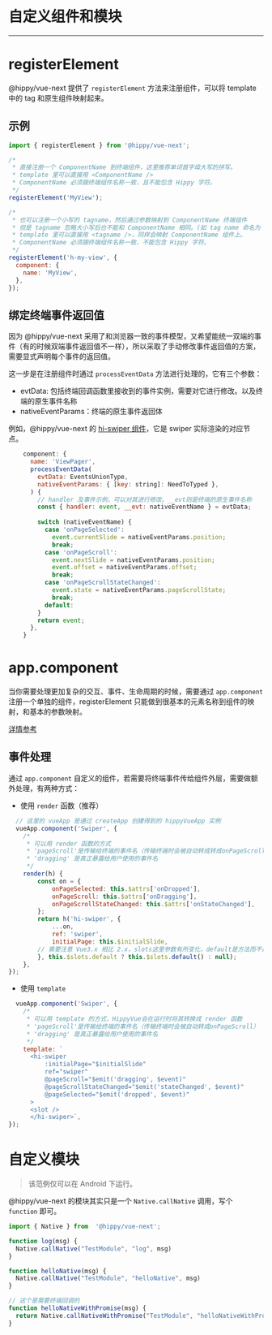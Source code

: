 # 自定义组件和模块

---

# registerElement

@hippy/vue-next 提供了 `registerElement` 方法来注册组件，可以将 template 中的 tag 和原生组件映射起来。

## 示例

```javascript
import { registerElement } from '@hippy/vue-next';

/*
 * 直接注册一个 ComponentName 到终端组件，这里推荐单词首字母大写的拼写。
 * template 里可以直接用 <ComponentName />
 * ComponentName 必须跟终端组件名称一致，且不能包含 Hippy 字符。
 */
registerElement('MyView');

/*
 * 也可以注册一个小写的 tagname，然后通过参数映射到 ComponentName 终端组件
 * 但是 tagname 忽略大小写后也不能和 ComponentName 相同。(如 tag name 命名为 my-view, component name 不能命名为 MyView)
 * template 里可以直接用 <tagname />，同样会映射 ComponentName 组件上。
 * ComponentName 必须跟终端组件名称一致，不能包含 Hippy 字符。
 */
registerElement('h-my-view', {
  component: {
    name: 'MyView',
  },
});
```

## 绑定终端事件返回值

因为 @hippy/vue-next 采用了和浏览器一致的事件模型，又希望能统一双端的事件（有的时候双端事件返回值不一样），所以采取了手动修改事件返回值的方案，需要显式声明每个事件的返回值。

这一步是在注册组件时通过 `processEventData` 方法进行处理的，它有三个参数：

* evtData: 包括终端回调函数里接收到的事件实例，需要对它进行修改。以及终端的原生事件名称
* nativeEventParams：终端的原生事件返回体

例如，@hippy/vue-next 的 [hi-swiper 组件](//github.com/Tencent/Hippy/blob/master/packages/hippy-vue-next/src/native-component/swiper.ts#L38)，它是 swiper 实际渲染的对应节点。

```javascript
    component: {
      name: 'ViewPager',
      processEventData(
        evtData: EventsUnionType,
        nativeEventParams: { [key: string]: NeedToTyped },
      ) {
        // handler 及事件示例，可以对其进行修改。__evt则是终端的原生事件名称
        const { handler: event, __evt: nativeEventName } = evtData;
    
        switch (nativeEventName) {
          case 'onPageSelected':
            event.currentSlide = nativeEventParams.position;
            break;
          case 'onPageScroll':
            event.nextSlide = nativeEventParams.position;
            event.offset = nativeEventParams.offset;
            break;
          case 'onPageScrollStateChanged':
            event.state = nativeEventParams.pageScrollState;
            break;
          default:
        }
        return event;
      },
    }
```

# app.component

当你需要处理更加复杂的交互、事件、生命周期的时候，需要通过 `app.component` 注册一个单独的组件，registerElement 只能做到很基本的元素名称到组件的映射，和基本的参数映射。

[详情参考](//cn.vuejs.org/guide/components/registration.html)

## 事件处理

通过 `app.component` 自定义的组件，若需要将终端事件传给组件外层，需要做额外处理，有两种方式：

* 使用 `render` 函数（推荐）

```javascript
  // 这里的 vueApp 是通过 createApp 创建得到的 hippyVueApp 实例
  vueApp.component('Swiper', {
    /*
     * 可以用 render 函数的方式
     * 'pageScroll'是传输给终端的事件名（传输终端时会被自动转成转成onPageScroll）
     * 'dragging' 是真正暴露给用户使用的事件名
     */
    render(h) {
        const on = {
            onPageSelected: this.$attrs['onDropped'],
            onPageScroll: this.$attrs['onDragging'],
            onPageScrollStateChanged: this.$attrs['onStateChanged'],
        };
        return h('hi-swiper', {
            ...on,
            ref: 'swiper',
            initialPage: this.$initialSlide,
        // 需要注意 Vue3.x 相比 2.x，slots这里参数有所变化，default是方法而不是属性了
        }, this.$slots.default ? this.$slots.default() : null);
    },
});
```

* 使用 `template`

```javascript
  vueApp.component('Swiper', {
    /*
     * 可以用 template 的方式，HippyVue会在运行时将其转换成 render 函数
     * 'pageScroll'是传输给终端的事件名（传输终端时会被自动转成onPageScroll）
     * 'dragging' 是真正暴露给用户使用的事件名
     */
    template: `
      <hi-swiper
          :initialPage="$initialSlide"
          ref="swiper"
          @pageScroll="$emit('dragging', $event)"
          @pageScrollStateChanged="$emit('stateChanged', $event)"
          @pageSelected="$emit('dropped', $event)"
      >
      <slot />
      </hi-swiper>`,
});
```

# 自定义模块

> 该范例仅可以在 Android 下运行。

@hippy/vue-next 的模块其实只是一个 `Native.callNative` 调用，写个 `function` 即可。

```js
import { Native } from  '@hippy/vue-next';

function log(msg) {
  Native.callNative("TestModule", "log", msg)
}

function helloNative(msg) {
  Native.callNative("TestModule", "helloNative", msg)
}

// 这个是需要终端回调的
function helloNativeWithPromise(msg) {
  return Native.callNativeWithPromise("TestModule", "helloNativeWithPromise", msg);
}
```
